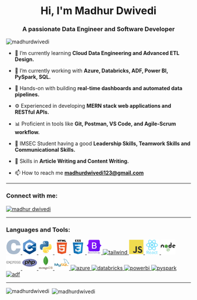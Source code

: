<h1 align="center">Hi, I'm Madhur Dwivedi</h1> 
<h3 align="center">A passionate Data Engineer and Software Developer</h3>

<p align="left"> 
  <img src="https://komarev.com/ghpvc/?username=madhurdwivedi&label=Profile%20views&color=0e75b6&style=flat" alt="madhurdwivedi" /> 
</p>

- 🌱 I’m currently learning **Cloud Data Engineering and Advanced ETL Design.**
  
- 🔭 I’m currently working with **Azure, Databricks, ADF, Power BI, PySpark, SQL.**
  
- 🚀 Hands-on with building **real-time dashboards and automated data pipelines.**
  
- ⚙️ Experienced in developing **MERN stack web applications and RESTful APIs.**
  
- 📊 Proficient in tools like **Git, Postman, VS Code, and Agile-Scrum workflow.**
  
- 💬 IMSEC Student having a good **Leadership Skills, Teamwork Skills and Communicational Skills.**
  
- 💬 Skills in **Article Writing and Content Writing.**
  
- 📫 How to reach me **madhurdwivedi123@gmail.com**

---

<h3 align="left">Connect with me:</h3>
<p align="left">
<a href="https://www.linkedin.com/in/madhur-dwivedi-616646201/" target="_blank" rel="noreferrer">
  <img align="center" src="https://raw.githubusercontent.com/rahuldkjain/github-profile-readme-generator/master/src/images/icons/Social/linked-in-alt.svg" alt="madhur dwivedi" width="40" height="30"/>
</a>
</p>

---

<h3 align="left">Languages and Tools:</h3> 
<p align="left"> 

  <!-- Previous Icons (Retained) -->
  <a href="https://www.cprogramming.com/" target="_blank" rel="noreferrer"> 
    <img src="https://raw.githubusercontent.com/devicons/devicon/master/icons/c/c-original.svg" alt="c" width="40" height="40"/> 
  </a>
  <a href="https://www.w3schools.com/cpp/" target="_blank" rel="noreferrer"> 
    <img src="https://raw.githubusercontent.com/devicons/devicon/master/icons/cplusplus/cplusplus-original.svg" alt="cplusplus" width="40" height="40"/> 
  </a> 
  <a href="https://www.python.org/" target="_blank" rel="noreferrer"> 
    <img src="https://raw.githubusercontent.com/devicons/devicon/master/icons/python/python-original.svg" alt="python" width="40" height="40"/> 
  </a> 
  <a href="https://www.w3.org/html/" target="_blank" rel="noreferrer"> 
    <img src="https://raw.githubusercontent.com/devicons/devicon/master/icons/html5/html5-original-wordmark.svg" alt="html5" width="40" height="40"/> 
  </a> 
  <a href="https://www.w3schools.com/css/" target="_blank" rel="noreferrer"> 
    <img src="https://raw.githubusercontent.com/devicons/devicon/master/icons/css3/css3-original-wordmark.svg" alt="css3" width="40" height="40"/> 
  </a> 
  <a href="https://getbootstrap.com/" target="_blank" rel="noreferrer"> 
    <img src="https://raw.githubusercontent.com/devicons/devicon/master/icons/bootstrap/bootstrap-original-wordmark.svg" alt="bootstrap" width="40" height="40"/> 
  </a>
  <a href="https://tailwindcss.com/" target="_blank" rel="noreferrer"> 
    <img src="https://www.vectorlogo.zone/logos/tailwindcss/tailwindcss-icon.svg" alt="tailwind" width="40" height="40"/> 
  </a> 
  <a href="https://developer.mozilla.org/en-US/docs/Web/JavaScript" target="_blank" rel="noreferrer"> 
    <img src="https://raw.githubusercontent.com/devicons/devicon/master/icons/javascript/javascript-original.svg" alt="javascript" width="40" height="40"/> 
  </a>
  <a href="https://reactjs.org/" target="_blank" rel="noreferrer"> 
    <img src="https://raw.githubusercontent.com/devicons/devicon/master/icons/react/react-original-wordmark.svg" alt="react" width="40" height="40"/> 
  </a>
  <a href="https://nodejs.org" target="_blank" rel="noreferrer"> 
    <img src="https://raw.githubusercontent.com/devicons/devicon/master/icons/nodejs/nodejs-original-wordmark.svg" alt="nodejs" width="40" height="40"/> 
  </a> 
  <a href="https://expressjs.com" target="_blank" rel="noreferrer"> 
    <img src="https://raw.githubusercontent.com/devicons/devicon/master/icons/express/express-original-wordmark.svg" alt="express" width="40" height="40"/> 
  </a> 
  <a href="https://www.php.net" target="_blank" rel="noreferrer"> 
    <img src="https://raw.githubusercontent.com/devicons/devicon/master/icons/php/php-original.svg" alt="php" width="40" height="40"/> 
  </a> 
  <a href="https://www.mongodb.com/" target="_blank" rel="noreferrer"> 
    <img src="https://raw.githubusercontent.com/devicons/devicon/master/icons/mongodb/mongodb-original-wordmark.svg" alt="mongodb" width="40" height="40"/> 
  </a> 
  <a href="https://www.mysql.com/" target="_blank" rel="noreferrer"> 
    <img src="https://raw.githubusercontent.com/devicons/devicon/master/icons/mysql/mysql-original-wordmark.svg" alt="mysql" width="40" height="40"/> 
  </a>

  <!-- Newly Added Icons -->
  <a href="https://azure.microsoft.com/en-in/" target="_blank" rel="noreferrer"> 
    <img src="https://img.icons8.com/color/48/000000/azure-1.png" alt="azure" width="40" height="40"/> 
  </a>
  <a href="https://databricks.com/" target="_blank" rel="noreferrer"> 
    <img src="https://avatars.githubusercontent.com/u/55235331?s=200&v=4" alt="databricks" width="40" height="40"/> 
  </a>
  <a href="https://powerbi.microsoft.com/" target="_blank" rel="noreferrer"> 
    <img src="https://img.icons8.com/color/48/power-bi.png" alt="powerbi" width="40" height="40"/> 
  </a>
  <a href="https://spark.apache.org/docs/latest/api/python/" target="_blank" rel="noreferrer"> 
    <img src="https://upload.wikimedia.org/wikipedia/commons/thumb/f/f3/Apache_Spark_logo.svg/512px-Apache_Spark_logo.svg.png" alt="pyspark" width="40" height="40"/>
  </a>
  <a href="https://learn.microsoft.com/en-us/azure/data-factory/" target="_blank" rel="noreferrer"> 
    <img src="https://upload.wikimedia.org/wikipedia/commons/thumb/3/3b/Azure_Data_Factory_Logo.svg/768px-Azure_Data_Factory_Logo.svg.png" alt="adf" width="40" height="40"/> 
  </a>

</p>

---

<p>
  <img align="left" src="https://github-readme-stats.vercel.app/api/top-langs?username=madhurdwivedi&show_icons=true&locale=en&layout=compact" alt="madhurdwivedi" />
</p>

<p>&nbsp;
  <img align="center" src="https://github-readme-stats.vercel.app/api?username=madhurdwivedi&show_icons=true&locale=en" alt="madhurdwivedi" />
</p>
